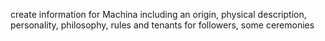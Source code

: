 create information for Machina including an origin, physical description, personality, philosophy, rules and tenants for followers, some ceremonies


